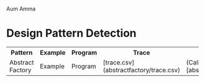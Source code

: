 Aum Amma

# Design Pattern Detection

<table>
  <tr>
    <th>Pattern</th>
    <th>Example</th>
    <th>Program</th>
    <th>Trace</th>
    <th>Call tree</th>
    <th>Sequence diagram</th>
  </tr>
  <tr>
    <td>Abstract Factory</td>
    <td>Example</td>
    <td>Program</td>
    <td>[trace.csv](abstractfactory/trace.csv)</td>
    <td>(Call tree)[abstractfactory/calltree.png]</td>
    <td>(Sequence diagram)[abstractfactory/sequencediagram.png]</td>
  </tr>

</table>
